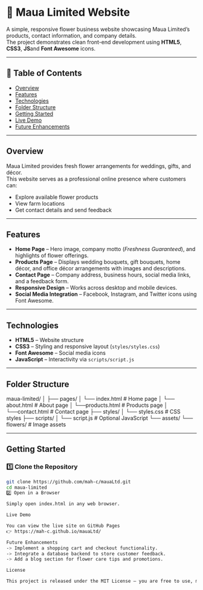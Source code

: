 # 🌸 Maua Limited Website

A simple, responsive flower business website showcasing Maua Limited’s products, contact information, and company details.  
The project demonstrates clean front-end development using **HTML5**, **CSS3**, **JS**and **Font Awesome** icons.

---

## 📑 Table of Contents
- [Overview](#overview)
- [Features](#features)
- [Technologies](#technologies)
- [Folder Structure](#folder-structure)
- [Getting Started](#getting-started)
- [Live Demo](#live-demo)
- [Future Enhancements](#future-enhancements)

---

## Overview
Maua Limited provides fresh flower arrangements for weddings, gifts, and décor.  
This website serves as a professional online presence where customers can:
- Explore available flower products
- View farm locations
- Get contact details and send feedback

---

## Features
- **Home Page** – Hero image, company motto (*Freshness Guaranteed*), and highlights of flower offerings.
- **Products Page** – Displays wedding bouquets, gift bouquets, home décor, and office décor arrangements with images and descriptions.
- **Contact Page** – Company address, business hours, social media links, and a feedback form.
- **Responsive Design** – Works across desktop and mobile devices.
- **Social Media Integration** – Facebook, Instagram, and Twitter icons using Font Awesome.

---

## Technologies
- **HTML5** – Website structure
- **CSS3** – Styling and responsive layout (`styles/styles.css`)
- **Font Awesome** – Social media icons
- **JavaScript** – Interactivity via `scripts/script.js`

---

## Folder Structure
maua-limited/
│
├── pages/
│  └── index.html # Home page
│  └── about.html # About page
│  └──products.html # Products page
│  └──contact.html # Contact page
├── styles/
│ └── styles.css # CSS styles
├── scripts/
│ └── script.js # Optional JavaScript
└── assets/
   └── flowers/ # Image assets

---

## Getting Started

### 1️⃣ Clone the Repository
```bash
git clone https://github.com/mah-c/mauaLtd.git
cd maua-limited
2️⃣ Open in a Browser

Simply open index.html in any web browser.

Live Demo

You can view the live site on GitHub Pages 
👉 https://mah-c.github.io/mauaLtd/

Future Enhancements
-> Implement a shopping cart and checkout functionality.
-> Integrate a database backend to store customer feedback.
-> Add a blog section for flower care tips and promotions.

License

This project is released under the MIT License – you are free to use, modify, and distribute it.

